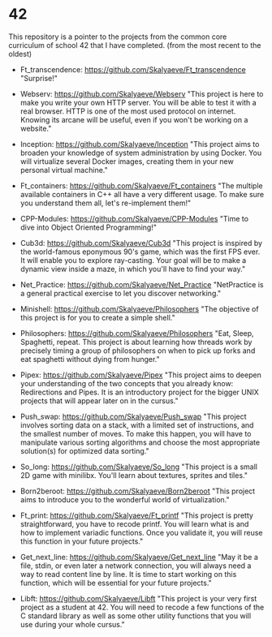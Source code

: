 # 42
This repository is a pointer to the projects from the common core curriculum of school 42 that I have completed. (from the most recent to the oldest)

- Ft_transcendence: https://github.com/Skalyaeve/Ft_transcendence
"Surprise!"

- Webserv: https://github.com/Skalyaeve/Webserv
"This project is here to make you write your own HTTP server. You will be able to test it with a real browser. HTTP is one of the most used protocol on internet. Knowing its arcane will be useful, even if you won't be working on a website."

- Inception: https://github.com/Skalyaeve/Inception
"This project aims to broaden your knowledge of system administration by using Docker. You will virtualize several Docker images, creating them in your new personal virtual machine."

- Ft_containers: https://github.com/Skalyaeve/Ft_containers
"The multiple available containers in C++ all have a very different usage. To make sure you understand them all, let's re-implement them!"

- CPP-Modules: https://github.com/Skalyaeve/CPP-Modules
"Time to dive into Object Oriented Programming!"

- Cub3d: https://github.com/Skalyaeve/Cub3d
"This project is inspired by the world-famous eponymous 90's game, which was the first FPS ever. It will enable you to explore ray-casting. Your goal will be to make a dynamic view inside a maze, in which you'll have to find your way."

- Net_Practice: https://github.com/Skalyaeve/Net_Practice
"NetPractice is a general practical exercise to let you discover networking."

- Minishell: https://github.com/Skalyaeve/Philosophers
"The objective of this project is for you to create a simple shell."

- Philosophers: https://github.com/Skalyaeve/Philosophers
"Eat, Sleep, Spaghetti, repeat. This project is about learning how threads work by precisely timing a group of philosophers on when to pick up forks and eat spaghetti without dying from hunger."

- Pipex: https://github.com/Skalyaeve/Pipex
"This project aims to deepen your understanding of the two concepts that you already know: Redirections and Pipes. It is an introductory project for the bigger UNIX projects that will appear later on in the cursus."

- Push_swap: https://github.com/Skalyaeve/Push_swap
"This project involves sorting data on a stack, with a limited set of instructions, and the smallest number of moves. To make this happen, you will have to manipulate various sorting algorithms and choose the most appropriate solution(s) for optimized data sorting."

- So_long: https://github.com/Skalyaeve/So_long
"This project is a small 2D game with minilibx. You'll learn about textures, sprites and tiles."

- Born2beroot: https://github.com/Skalyaeve/Born2beroot
"This project aims to introduce you to the wonderful world of virtualization."

- Ft_print: https://github.com/Skalyaeve/Ft_printf
"This project is pretty straightforward, you have to recode printf. You will learn what is and how to implement variadic functions. Once you validate it, you will reuse this function in your future projects."

- Get_next_line: https://github.com/Skalyaeve/Get_next_line
"May it be a file, stdin, or even later a network connection, you will always need a way to read content line by line. It is time to start working on this function, which will be essential for your future projects."

- Libft: https://github.com/Skalyaeve/Libft
"This project is your very first project as a student at 42. You will need to recode a few functions of the C standard library as well as some other utility functions that you will use during your whole cursus."
